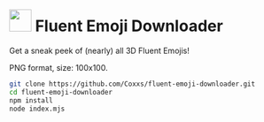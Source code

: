 # <img src="https://i.imgur.com/KCgJ8m7.png" width="40" height="40"> Fluent Emoji Downloader
Get a sneak peek of (nearly) all 3D Fluent Emojis!

PNG format, size: 100x100.

```bash
git clone https://github.com/Coxxs/fluent-emoji-downloader.git
cd fluent-emoji-downloader
npm install
node index.mjs
```

